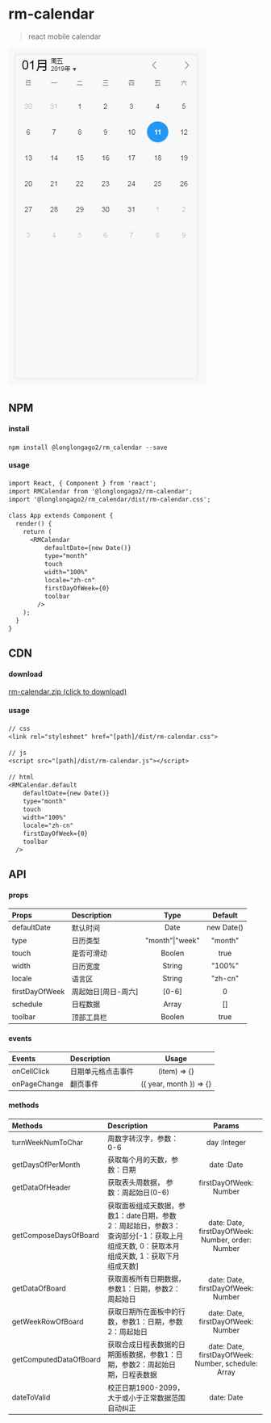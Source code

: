# rm-calendar

> react mobile calendar

![gif](./screenshot/GIF.gif)

## NPM

#### install

`npm install @longlongago2/rm_calendar --save`

#### usage

```
import React, { Component } from 'react';
import RMCalendar from '@longlongago2/rm-calendar';
import '@longlongago2/rm_calendar/dist/rm-calendar.css';

class App extends Component {
  render() {
    return (
      <RMCalendar
          defaultDate={new Date()}
          type="month"
          touch
          width="100%"
          locale="zh-cn"
          firstDayOfWeek={0}
          toolbar
        />
    );
  }
}
```

## CDN

#### download

[rm-calendar.zip (click to download)](https://github.com/longlongago2/rm-calendar/archive/master.zip)

#### usage

```
// css
<link rel="stylesheet" href="[path]/dist/rm-calendar.css">

// js
<script src="[path]/dist/rm-calendar.js"></script>

// html
<RMCalendar.default
    defaultDate={new Date()}
    type="month"
    touch
    width="100%"
    locale="zh-cn"
    firstDayOfWeek={0}
    toolbar
  />
```

## API

#### props
| Props | Description | Type | Default |
| :------ | :------ | :------: | :------: |
| defaultDate | 默认时间 | Date | new Date() |
| type | 日历类型 | "month"\|"week" | "month" |
| touch | 是否可滑动 | Boolen | true |
| width | 日历宽度 | String | "100%" |
| locale | 语言区 | String | "zh-cn" |
| firstDayOfWeek | 周起始日[周日-周六] | [0-6] | 0 |
| schedule | 日程数据 | Array | [] |
| toolbar | 顶部工具栏 | Boolen | true |

#### events

| Events | Description | Usage |
| :------ | :------ | :------: |
| onCellClick | 日期单元格点击事件 | (item) => {} |
| onPageChange | 翻页事件 | ({ year, month }) => {} |

#### methods

| Methods | Description | Params |
| :------ | :------ | :------: |
| turnWeekNumToChar | 周数字转汉字，参数：0-6 | day :Integer |
| getDaysOfPerMonth | 获取每个月的天数，参数：日期 | date :Date |
| getDataOfHeader | 获取表头周数据， 参数：周起始日(0-6) | firstDayOfWeek: Number |
| getComposeDaysOfBoard | 获取面板组成天数据，参数1：date日期，参数2：周起始日，参数3：查询部分[-1：获取上月组成天数, 0：获取本月组成天数, 1：获取下月组成天数] | date: Date, firstDayOfWeek: Number, order: Number |
| getDataOfBoard | 获取面板所有日期数据，参数1：日期，参数2：周起始日 | date: Date, firstDayOfWeek: Number |
| getWeekRowOfBoard | 获取日期所在面板中的行数，参数1：日期，参数2：周起始日 | date: Date, firstDayOfWeek: Number |
| getComputedDataOfBoard | 获取合成日程表数据的日期面板数据，参数1：日期，参数2：周起始日期，日程表数据 | date: Date, firstDayOfWeek: Number, schedule: Array |
| dateToValid | 校正日期1900-2099，大于或小于正常数据范围自动纠正 | date: Date |
